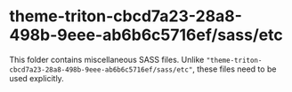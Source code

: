 # theme-triton-cbcd7a23-28a8-498b-9eee-ab6b6c5716ef/sass/etc

This folder contains miscellaneous SASS files. Unlike `"theme-triton-cbcd7a23-28a8-498b-9eee-ab6b6c5716ef/sass/etc"`, these files
need to be used explicitly.
